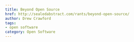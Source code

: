 ```yaml
---
title: Beyond Open Source
href: http://sealedabstract.com/rants/beyond-open-source/
author: Drew Crawford
tags:
- open software
category: Open Software
---
```

